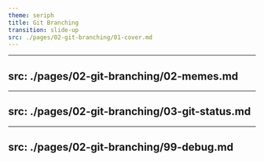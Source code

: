 ```yaml
---
theme: seriph
title: Git Branching
transition: slide-up
src: ./pages/02-git-branching/01-cover.md
---
```


---
src: ./pages/02-git-branching/02-memes.md
---

---
src: ./pages/02-git-branching/03-git-status.md
---

---
src: ./pages/02-git-branching/99-debug.md
---
